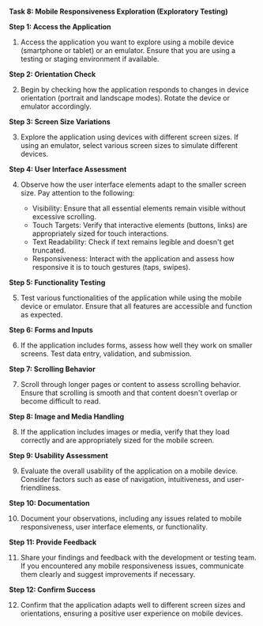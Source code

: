 **Task 8: Mobile Responsiveness Exploration (Exploratory Testing)**

**Step 1: Access the Application**

1. Access the application you want to explore using a mobile device (smartphone or tablet) or an emulator. Ensure that you are using a testing or staging environment if available.

**Step 2: Orientation Check**

2. Begin by checking how the application responds to changes in device orientation (portrait and landscape modes). Rotate the device or emulator accordingly.

**Step 3: Screen Size Variations**

3. Explore the application using devices with different screen sizes. If using an emulator, select various screen sizes to simulate different devices.

**Step 4: User Interface Assessment**

4. Observe how the user interface elements adapt to the smaller screen size. Pay attention to the following:

   - Visibility: Ensure that all essential elements remain visible without excessive scrolling.
   - Touch Targets: Verify that interactive elements (buttons, links) are appropriately sized for touch interactions.
   - Text Readability: Check if text remains legible and doesn't get truncated.
   - Responsiveness: Interact with the application and assess how responsive it is to touch gestures (taps, swipes).

**Step 5: Functionality Testing**

5. Test various functionalities of the application while using the mobile device or emulator. Ensure that all features are accessible and function as expected.

**Step 6: Forms and Inputs**

6. If the application includes forms, assess how well they work on smaller screens. Test data entry, validation, and submission.

**Step 7: Scrolling Behavior**

7. Scroll through longer pages or content to assess scrolling behavior. Ensure that scrolling is smooth and that content doesn't overlap or become difficult to read.

**Step 8: Image and Media Handling**

8. If the application includes images or media, verify that they load correctly and are appropriately sized for the mobile screen.

**Step 9: Usability Assessment**

9. Evaluate the overall usability of the application on a mobile device. Consider factors such as ease of navigation, intuitiveness, and user-friendliness.

**Step 10: Documentation**

10. Document your observations, including any issues related to mobile responsiveness, user interface elements, or functionality.

**Step 11: Provide Feedback**

11. Share your findings and feedback with the development or testing team. If you encountered any mobile responsiveness issues, communicate them clearly and suggest improvements if necessary.

**Step 12: Confirm Success**

12. Confirm that the application adapts well to different screen sizes and orientations, ensuring a positive user experience on mobile devices.
